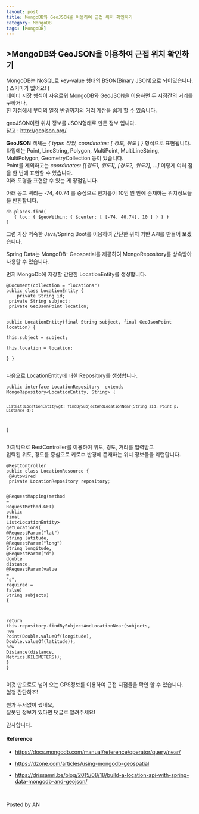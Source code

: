 ```yaml
---
layout: post
title: MongoDB와 GeoJSON을 이용하여 근접 위치 확인하기
category: MongoDB
tags: [MongoDB]
---
```


## >MongoDB와 GeoJSON을 이용하여 근접 위치 확인하기


<body class="stackedit">
  <div class="stackedit__html">
<p>MongoDB는 NoSQL로 key-value 형태의 BSON(Binary JSON)으로 되어있습니다. ( 스키마가 없어요! )<br>
데이터 저장 형식이 자유로워 MongoDB와 GeoJSON을 이용하면 두 지점간의 거리를 구하거나,<br>
한 지점에서 부터의 일정 반경까지의 거리 계산을 쉽게 할 수 있습니다.</p>
<p>geoJSON이란 위치 정보를 JSON형태로 만든 정보 입니다.<br>
참고 :  <a href="http://geojson.org/">http://geojson.org/</a></p>
<p><strong>GeoJSON</strong> 객체는  <em>{ type: 타입, coordinates: [ 경도, 위도 ] }</em>  형식으로 표현됩니다.<br>
타입에는 Point, LineString, Polygon, MultiPoint, MultiLineString, MultiPolygon, GeometryCollection 등이 있습니다.<br>
Point를 제외하고는  <em>coordinates: [[경도1, 위도1], [경도2, 위도2], …]</em>  이렇게 여러 점을 한 번에 표현할 수 있습니다.<br>
여러 도형을 표현할 수 있는 게 장점입니다.</p>
<p>아래 몽고 쿼리는  -74, 40.74 를 중심으로 반지름이 10인 원 안에 존재하는 위치정보들을 반환합니다.</p>
<pre><code>db.places.find(
   { loc: { $geoWithin: { $center: [ [-74, 40.74], 10 ] } } }
)
</code></pre>
<p>그럼 가장 익숙한 Java/Spring Boot를 이용하여 간단한 위치 기반 API를 만들어 보겠습니다.</p>
<p>Spring Data는 MongoDB- Geospatial를 제공하여 MongoRepository를 상속받아 사용할 수 있습니다.</p>
<p>먼저 MongoDb에 저장할 간단한 LocationEntity를 생성합니다.</p>
<pre><code>@Document(collection = "locations")  
public class LocationEntity {  
    private String id;  
 private String subject;  
 private GeoJsonPoint location;  
  
 public LocationEntity(final String subject, final GeoJsonPoint location) {  
        this.subject = subject;  
 this.location = location;  
  } 
}
</code></pre>
<p>다음으로 LocationEntity에 대한 Repository를 생성합니다.</p>
<pre><code>public interface LocationRepository  extends MongoRepository&lt;LocationEntity, String&gt; {  

    List&lt;LocationEntity&gt; findBySubjectAndLocationNear(String sid, Point p, Distance d);  
}
</code></pre>
<p>마지막으로 RestController를 이용하여 위도, 경도, 거리를 입력받고<br>
입력된 위도, 경도를 중심으로 키로수 반경에 존재하는 위치 정보들을 리턴합니다.</p>
<pre class=" language-java"><code class="prism  language-java"><span class="token annotation punctuation">@RestController</span>
<span class="token keyword">public</span> <span class="token keyword">class</span> <span class="token class-name">LocationResource</span> <span class="token punctuation">{</span>
 <span class="token annotation punctuation">@Autowired</span>
 <span class="token keyword">private</span> LocationRepository repository<span class="token punctuation">;</span>

 <span class="token annotation punctuation">@RequestMapping</span><span class="token punctuation">(</span>method <span class="token operator">=</span> RequestMethod<span class="token punctuation">.</span>GET<span class="token punctuation">)</span>
 <span class="token keyword">public</span> <span class="token keyword">final</span> List<span class="token operator">&lt;</span>LocationEntity<span class="token operator">&gt;</span> <span class="token function">getLocations</span><span class="token punctuation">(</span>
   <span class="token annotation punctuation">@RequestParam</span><span class="token punctuation">(</span><span class="token string">"lat"</span><span class="token punctuation">)</span> String latitude<span class="token punctuation">,</span>
   <span class="token annotation punctuation">@RequestParam</span><span class="token punctuation">(</span><span class="token string">"long"</span><span class="token punctuation">)</span> String longitude<span class="token punctuation">,</span>
   <span class="token annotation punctuation">@RequestParam</span><span class="token punctuation">(</span><span class="token string">"d"</span><span class="token punctuation">)</span> <span class="token keyword">double</span> distance<span class="token punctuation">,</span>
   <span class="token annotation punctuation">@RequestParam</span><span class="token punctuation">(</span>value <span class="token operator">=</span> <span class="token string">"s"</span><span class="token punctuation">,</span> required <span class="token operator">=</span> <span class="token boolean">false</span><span class="token punctuation">)</span> String subjects<span class="token punctuation">)</span> <span class="token punctuation">{</span>

   <span class="token keyword">return</span> <span class="token keyword">this</span><span class="token punctuation">.</span>repository<span class="token punctuation">.</span><span class="token function">findBySubjectAndLocationNear</span><span class="token punctuation">(</span>subjects<span class="token punctuation">,</span>
     <span class="token keyword">new</span> <span class="token class-name">Point</span><span class="token punctuation">(</span>Double<span class="token punctuation">.</span><span class="token function">valueOf</span><span class="token punctuation">(</span>longitude<span class="token punctuation">)</span><span class="token punctuation">,</span> Double<span class="token punctuation">.</span><span class="token function">valueOf</span><span class="token punctuation">(</span>latitude<span class="token punctuation">)</span><span class="token punctuation">)</span><span class="token punctuation">,</span>
     <span class="token keyword">new</span> <span class="token class-name">Distance</span><span class="token punctuation">(</span>distance<span class="token punctuation">,</span> Metrics<span class="token punctuation">.</span>KILOMETERS<span class="token punctuation">)</span><span class="token punctuation">)</span><span class="token punctuation">;</span>
 <span class="token punctuation">}</span>
<span class="token punctuation">}</span>
</code></pre>
<p>이것 만으로도 넘어 오는 GPS정보를 이용하여 근접 지점들을 확인 할 수 있습니다.<br>
엄청 간단하죠!</p>
<p>뭔가 두서없이 썼네요,<br>
잘못된 정보가 있다면 댓글로 알려주세요!</p>
<p>감사합니다.</p>



<h4 id="reference">Reference</h4>
<ul>
<li>
<p><a href="https://docs.mongodb.com/manual/reference/operator/query/near/">https://docs.mongodb.com/manual/reference/operator/query/near/</a></p>
</li>
<li>
<p><a href="https://dzone.com/articles/using-mongodb-geospatial">https://dzone.com/articles/using-mongodb-geospatial</a></p>
</li>
<li>
<p><a href="https://drissamri.be/blog/2015/08/18/build-a-location-api-with-spring-data-mongodb-and-geojson/">https://drissamri.be/blog/2015/08/18/build-a-location-api-with-spring-data-mongodb-and-geojson/</a></p>
</li>
</ul>
<br>
<p>Posted by AN</p>

</div>
</body>
